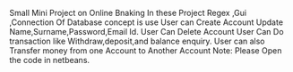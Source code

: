 Small Mini Project on Online Bnaking 
In these Project Regex ,Gui ,Connection Of Database concept is use
User can Create Account 
Update Name,Surname,Password,Email Id.
User Can Delete Account
 User Can Do transaction like Withdraw,deposit,and balance enquiry.
User can also Transfer money from one Account to Another Account 
Note: Please Open the code in netbeans.
